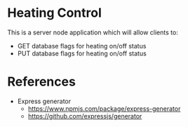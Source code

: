 # Heating Control

This is a server node application which will allow clients to:
 - GET database flags for heating on/off status
 - PUT database flags for heating on/off status
 
# References
 
 - Express generator
   - https://www.npmjs.com/package/express-generator
   - https://github.com/expressjs/generator
